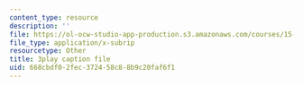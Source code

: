 ```yaml
---
content_type: resource
description: ''
file: https://ol-ocw-studio-app-production.s3.amazonaws.com/courses/15-s50-poker-theory-and-analytics-january-iap-2015/668cbdf02fec372458c88b9c20faf6f1_kn92WXcKr0M.srt
file_type: application/x-subrip
resourcetype: Other
title: 3play caption file
uid: 668cbdf0-2fec-3724-58c8-8b9c20faf6f1
---
```


